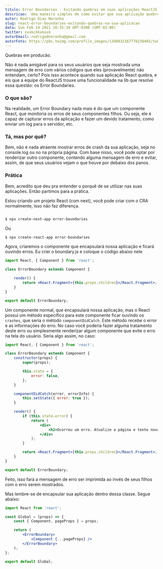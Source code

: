 ```yaml
---
titulo: Error Boundaries - Evitando quebras em suas aplicações ReactJS
descricao:  Uma maneira simples de como evitar que sua aplicação quebre em produção
autor: Rodrigo Dias Noronha
slug: react-error-boundaries-evitando-quebras-na-sua-aplicacao
data: Sun Feb 14 2021 16:35:34 GMT-0300 (GMT-03:00)
twitter: xxxkckkxkxxk
autorEmail: rodrigodnoronha@gmail.com
autorFoto: https://pbs.twimg.com/profile_images/1340832167778238465/twOdLLSa_400x400.jpg
---
```



Quebras em producão.

Não é nada amigável para os seus usuários que seja mostrada uma mensagem de erro com vários códigos que eles (provavelmente) não entendam, certo? Pois isso acontece quando sua aplicação React quebra, e eis que a equipe do ReactJS trouxe uma funcionalidade na lib que resolve essa questão: os Error Boundaries.


### O que são?

Na realidade, um Error Boundary nada mais é do que um componente React, que monitoria os erros de seus componentes filhos. Ou seja, ele é capaz de capturar erros da aplicação e fazer um devido tratamento, como enviar um log para o servidor, etc.

### Tá, mas por quê?

Bem, não é nada atraente mostrar erros de crash da sua aplicação, seja no console.log ou no na própria página. Com base nisso, você pode optar por renderizar outro componente, contendo alguma mensagem de erro e evitar, assim, de que seus usuários vejam o que houve por debaixo dos panos.

### Prática

Bem, acredito que deu pra entender o porquê de se utilizar nas suas aplicações. Então partimos para a prática.

Estou criando um projeto React (com next), você pode criar com o CRA normalmente, isso não faz diferença.

```bash

$ npx create-next-app error-boundaries
```
Ou

```bash
$ npx create-react-app error-boundaries
```
Agora, criaremos o componente que encapsulará nossa aplicação e ficará ouvindo erros. Eu criei o boundary.js e coloque o código abaixo nele

```jsx
import React, { Component } from 'react';

class ErrorBoundary extends Component {

    render() {
        return <React.Fragment>{this.props.children}</React.Fragment>;
    }
}

export default ErrorBoundary;
```

Um componente normal, que encapsulará nossa aplicação, mas o React possui um método específico para este componente ficar ouvindo os `crashes`, que seria o método `componentDidCatch`. Este método recebe o error e as informações do erro. No caso você poderia fazer alguma tratamento deste erro ou simplesmente renderizar algum componente que evite o erro na tela do usuário. Seria algo assim, no caso:

```jsx
import React, { Component } from 'react';

class ErrorBoundary extends Component {
    constructor(props) {
        super(props);

        this.state = {
            error: false,
        };
    }

    componentDidCatch(error, errorInfo) {
        this.setState({ error: true });
    }

    render() {
        if (this.state.error) {
            return (
                <div>
                    <h2>Ocorreu um erro. Atualize a página e tente novamente</h2>
                </div>
            );
        }

        return <React.Fragment>{this.props.children}</React.Fragment>;
    }
}

export default ErrorBoundary;
```



Feito, isso fará a mensagem de erro ser imprimida ao invés de seus filhos com o erro serem mostrados.

Mas lembre-se de encapsular sua aplicação dentro dessa classe. Segue abaixo:

```jsx
import React from 'react';

const Global = (props) => {
    const { Component, pageProps } = props;

    return (
        <ErrorBoundary>
            <Component {...pageProps} />
        </ErrorBoundary>
    );
};

export default Global;
```
